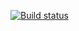 [![Build status](https://ci.appveyor.com/api/projects/status/pdbi43awrp63uov5?svg=true)](https://ci.appveyor.com/project/KsenyaNetology/web-ctsv6)